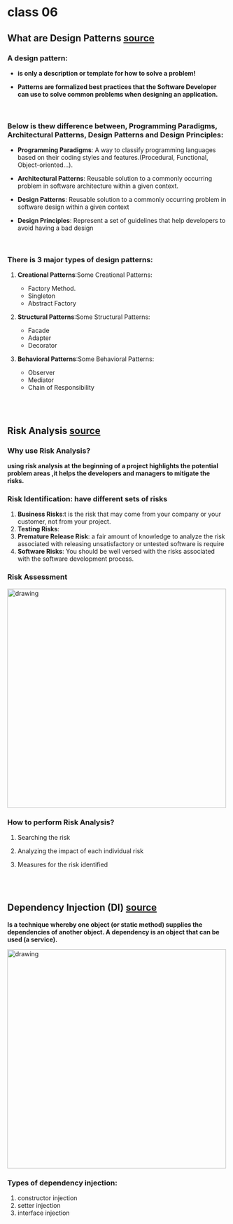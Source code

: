 # class 06

## What are Design Patterns  [source](https://medium.com/@Mahmoud_Zalt/software-design-patterns-simplified-8a72232d52b1)

### A design pattern: 
* **is only a description or template for how to solve a problem!**
  
* **Patterns are formalized best practices that the Software Developer can use to solve common problems when designing an application.**

<br>

### Below is thew difference between, Programming Paradigms, Architectural Patterns, Design Patterns and Design Principles:

* **Programming Paradigms**: A way to classify programming languages based on their coding styles and features.(Procedural, Functional, Object-oriented…).
* **Architectural Patterns**: Reusable solution to a commonly occurring problem in software architecture within a given context.

* **Design Patterns**: Reusable solution to a commonly occurring problem in software design within a given context

* **Design Principles**: Represent a set of guidelines that help developers to avoid having a bad design

<br>

### There is 3 major types of design patterns:

 1. **Creational Patterns**:Some Creational Patterns:
    * Factory Method.
    * Singleton
    * Abstract Factory

2. **Structural Patterns**:Some Structural Patterns:

   * Facade
   * Adapter
   * Decorator

3. **Behavioral Patterns**:Some Behavioral Patterns:

   * Observer
   * Mediator
   * Chain of Responsibility
 
 <br>
 <br>


## Risk Analysis [source](https://www.edureka.co/blog/risk-analysis-in-software-testing/)

### Why use Risk Analysis?
 **using risk analysis at the beginning of a project highlights the potential problem areas ,it helps the developers and managers to mitigate the risks.**

### Risk Identification: have different sets of risks

1. **Business Risks**:t is the risk that may come from your company or your customer, not from your project.
2. **Testing Risks**:
3. **Premature Release Risk**: a fair amount of knowledge to analyze the risk associated with releasing unsatisfactory or untested software is require
4. **Software Risks**: You should be well versed with the risks associated with the software development process.

### Risk Assessment


<img src="https://d1jnx9ba8s6j9r.cloudfront.net/blog/wp-content/uploads/2019/08/Picture1-768x422.png" alt="drawing" style="width:500px;"/>

### How to perform Risk Analysis?

1. Searching the risk

2. Analyzing the impact of each individual risk

3. Measures for the risk identified

<br>
<br>

## Dependency Injection (DI) [source](https://www.freecodecamp.org/news/a-quick-intro-to-dependency-injection-what-it-is-and-when-to-use-it-7578c84fa88f/)


**Is a technique whereby one object (or static method) supplies the dependencies of another object. A dependency is an object that can be used (a service).**

<img src="https://cdn-media-1.freecodecamp.org/images/1*TF-VdAgPfcD497kAW77Ukg.png" alt="drawing" style="width:500px;"/>


### Types of dependency injection:
1. constructor injection
2. setter injection
3. interface injection